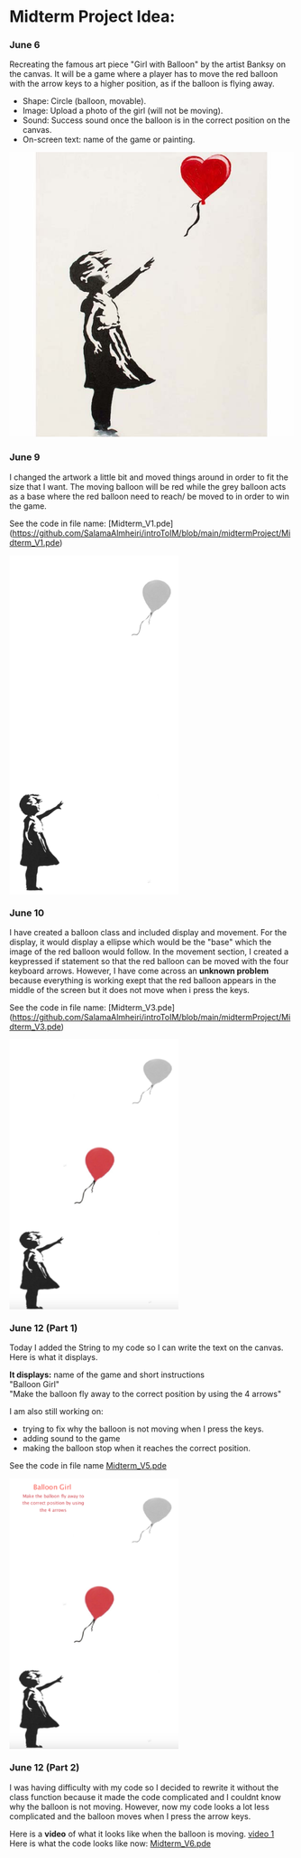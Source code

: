 # Midterm Project Idea:

### June 6
Recreating the famous art piece "Girl with Balloon" by the artist Banksy on the canvas.
It will be a game where a player has to move the red balloon with the arrow keys to a higher position, as if the balloon is flying away.   

- Shape: Circle (balloon, movable). 
- Image: Upload a photo of the girl (will not be moving).  
- Sound: Success sound once the balloon is in the correct position on the canvas.   
- On-screen text: name of the game or painting.   

![](https://github.com/SalamaAlmheiri/introToIM/blob/main/midtermProject/Banksy%20artwork.jpg)  

### June 9

I changed the artwork a little bit and moved things around in order to fit the size that I want.
The moving balloon will be red while the grey balloon acts as a base where the red balloon need to reach/ be moved to in order to win the game.

See the code in file name: [Midterm_V1.pde] (https://github.com/SalamaAlmheiri/introToIM/blob/main/midtermProject/Midterm_V1.pde)

<img src="https://github.com/SalamaAlmheiri/introToIM/blob/main/midtermProject/Banksy%201.jpg" width=300 align=center>


### June 10

I have created a balloon class and included display and movement. For the display, it would display a ellipse which would be the "base" which the image of the red balloon would follow. In the movement section, I created a keypressed if statement so that the red balloon can be moved with the four keyboard arrows.
However, I have come across an **unknown problem** because everything is working exept that the red balloon appears in the middle of the screen but it does not move when i press the keys.

See the code in file name: [Midterm_V3.pde] (https://github.com/SalamaAlmheiri/introToIM/blob/main/midtermProject/Midterm_V3.pde)


<img src="https://github.com/SalamaAlmheiri/introToIM/blob/main/midtermProject/Banksy%202.png" width=300 align=center>


### June 12 (Part 1)

Today I added the String to my code so I can write the text on the canvas. Here is what it displays.

**It displays:** name of the game and short instructions  
"Balloon Girl"    
"Make the balloon fly away to the correct position by using the 4 arrows"

I am also still working on:   
- trying to fix why the balloon is not moving when I press the keys.
- adding sound to the game
- making the balloon stop when it reaches the correct position.

See the code in file name [Midterm_V5.pde](https://github.com/SalamaAlmheiri/introToIM/blob/main/midtermProject/Midterm_V5.pde)

<img src="https://github.com/SalamaAlmheiri/introToIM/blob/main/midtermProject/Banksy%203.png" width=300 align=center>

### June 12 (Part 2)

I was having difficulty with my code so I decided to rewrite it without the class function because it made the code complicated and I couldnt know why the balloon is not moving. However, now my code looks a lot less complicated and the balloon moves when I press the arrow keys.

Here is a **video** of what it looks like when the balloon is moving. [video 1](https://github.com/SalamaAlmheiri/introToIM/blob/main/midtermProject/Video%201.mov)
Here is what the code looks like now: [Midterm_V6.pde](https://github.com/SalamaAlmheiri/introToIM/blob/main/midtermProject/Midterm_V6.pde)


